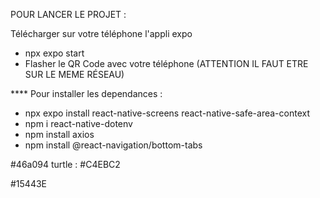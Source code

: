 POUR LANCER LE PROJET  : 

Télécharger sur votre téléphone l'appli expo
- npx expo start
- Flasher le QR Code avec votre téléphone (ATTENTION IL FAUT ETRE SUR LE MEME RÉSEAU)

**** Pour installer les dependances : 
 - npx expo install react-native-screens react-native-safe-area-context
 - npm i react-native-dotenv
 - npm install axios
 - npm install @react-navigation/bottom-tabs




#46a094
turtle : #C4EBC2

#15443E